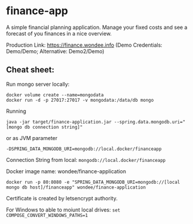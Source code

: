 # finance-app

A simple financial planning application. Manage your fixed costs and see a forecast of you finances in a nice overview.


Production Link: https://finance.wondee.info  (Demo Credentials: Demo/Demo; Alternative: Demo2/Demo)

## Cheat sheet:

Run mongo server locally:

```
docker volume create --name=mongodata
docker run -d -p 27017:27017 -v mongodata:/data/db mongo
```

Running
```
java -jar target/finance-application.jar --spring.data.mongodb.uri="[mongo db connection string]"
```
or as JVM parameter
```
-DSPRING_DATA_MONGODB_URI=mongodb://local.docker/financeapp
```

Connection String from local: `mongodb://local.docker/financeapp`

Docker image name: wondee/finance-application

```
docker run -p 80:8080 -e "SPRING_DATA_MONGODB_URI=mongodb://[local mongo db host]/financeapp" wondee/finance-application
```

Certificate is created by letsencrypt authority.

For Windows to able to moiunt local drives: `set COMPOSE_CONVERT_WINDOWS_PATHS=1`
